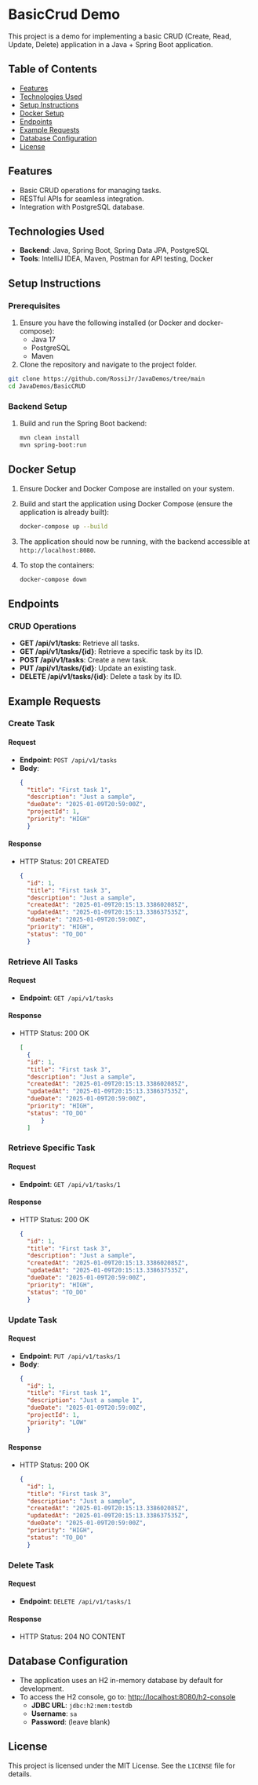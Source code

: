 # BasicCrud Demo

This project is a demo for implementing a basic CRUD (Create, Read, Update, Delete) application in a Java + Spring Boot
application.

## Table of Contents

- [Features](#features)
- [Technologies Used](#technologies-used)
- [Setup Instructions](#setup-instructions)
- [Docker Setup](#docker-setup)
- [Endpoints](#endpoints)
- [Example Requests](#example-requests)
- [Database Configuration](#database-configuration)
- [License](#license)

## Features

- Basic CRUD operations for managing tasks.
- RESTful APIs for seamless integration.
- Integration with PostgreSQL database.

## Technologies Used

- **Backend**: Java, Spring Boot, Spring Data JPA, PostgreSQL
- **Tools**: IntelliJ IDEA, Maven, Postman for API testing, Docker

## Setup Instructions

### Prerequisites

1. Ensure you have the following installed (or Docker and docker-compose):
    - Java 17
    - PostgreSQL
    - Maven
2. Clone the repository and navigate to the project folder.

```bash
git clone https://github.com/RossiJr/JavaDemos/tree/main
cd JavaDemos/BasicCRUD
```

### Backend Setup

1. Build and run the Spring Boot backend:

   ```bash
   mvn clean install
   mvn spring-boot:run
   ```

## Docker Setup

1. Ensure Docker and Docker Compose are installed on your system.

2. Build and start the application using Docker Compose (ensure the application is already built):

   ```bash
   docker-compose up --build
   ```

3. The application should now be running, with the backend accessible at `http://localhost:8080`.

4. To stop the containers:

   ```bash
   docker-compose down
   ```

## Endpoints

### CRUD Operations

- **GET /api/v1/tasks**: Retrieve all tasks.
- **GET /api/v1/tasks/{id}**: Retrieve a specific task by its ID.
- **POST /api/v1/tasks**: Create a new task.
- **PUT /api/v1/tasks/{id}**: Update an existing task.
- **DELETE /api/v1/tasks/{id}**: Delete a task by its ID.

## Example Requests

### Create Task

#### Request

- **Endpoint**: `POST /api/v1/tasks`
- **Body**:
  ```json
  {
    "title": "First task 1",
    "description": "Just a sample",
    "dueDate": "2025-01-09T20:59:00Z",
    "projectId": 1,
    "priority": "HIGH"
    }
  ```

#### Response

- HTTP Status: 201 CREATED
  ```json
  {
    "id": 1,
    "title": "First task 3",
    "description": "Just a sample",
    "createdAt": "2025-01-09T20:15:13.338602085Z",
    "updatedAt": "2025-01-09T20:15:13.338637535Z",
    "dueDate": "2025-01-09T20:59:00Z",
    "priority": "HIGH",
    "status": "TO_DO"
    }
  ```

### Retrieve All Tasks

#### Request

- **Endpoint**: `GET /api/v1/tasks`

#### Response

- HTTP Status: 200 OK
  ```json
  [
    {
    "id": 1,
    "title": "First task 3",
    "description": "Just a sample",
    "createdAt": "2025-01-09T20:15:13.338602085Z",
    "updatedAt": "2025-01-09T20:15:13.338637535Z",
    "dueDate": "2025-01-09T20:59:00Z",
    "priority": "HIGH",
    "status": "TO_DO"
        }
    ]
  ```

### Retrieve Specific Task

#### Request

- **Endpoint**: `GET /api/v1/tasks/1`

#### Response

- HTTP Status: 200 OK
  ```json
  {
    "id": 1,
    "title": "First task 3",
    "description": "Just a sample",
    "createdAt": "2025-01-09T20:15:13.338602085Z",
    "updatedAt": "2025-01-09T20:15:13.338637535Z",
    "dueDate": "2025-01-09T20:59:00Z",
    "priority": "HIGH",
    "status": "TO_DO"
    }
  ```

### Update Task

#### Request

- **Endpoint**: `PUT /api/v1/tasks/1`
- **Body**:
  ```json
  {
    "id": 1,
    "title": "First task 1",
    "description": "Just a sample 1",
    "dueDate": "2025-01-09T20:59:00Z",
    "projectId": 1,
    "priority": "LOW"
    }
  ```

#### Response

- HTTP Status: 200 OK
  ```json
  {
    "id": 1,
    "title": "First task 3",
    "description": "Just a sample",
    "createdAt": "2025-01-09T20:15:13.338602085Z",
    "updatedAt": "2025-01-09T20:15:13.338637535Z",
    "dueDate": "2025-01-09T20:59:00Z",
    "priority": "HIGH",
    "status": "TO_DO"
    }
  ```

### Delete Task

#### Request

- **Endpoint**: `DELETE /api/v1/tasks/1`

#### Response

- HTTP Status: 204 NO CONTENT

## Database Configuration

- The application uses an H2 in-memory database by default for development.
- To access the H2 console, go to: [http://localhost:8080/h2-console](http://localhost:8080/h2-console)
    - **JDBC URL**: `jdbc:h2:mem:testdb`
    - **Username**: `sa`
    - **Password**: (leave blank)

## License

This project is licensed under the MIT License. See the `LICENSE` file for details.

